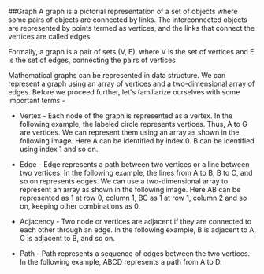 ##Graph
A graph is a pictorial representation of a set of objects where some pairs of objects are connected by links. The interconnected objects are represented by points termed as vertices, and the links that connect the vertices are called edges.

Formally, a graph is a pair of sets (V, E), where V is the set of vertices and E is the set of edges, connecting the pairs of vertices

Mathematical graphs can be represented in data structure. We can represent a graph using an array of vertices and a two-dimensional array of edges. Before we proceed further, let's familiarize ourselves with some important terms -

* Vertex - Each node of the graph is represented as a vertex. In the following example, the labeled circle represents vertices. Thus, A to G are vertices. We can represent them using an array as shown in the following image. Here A can be identified by index 0. B can be identified using index 1 and so on.

* Edge - Edge represents a path between two vertices or a line between two vertices. In the following example, the lines from A to B, B to C, and so on represents edges. We can use a two-dimensional array to represent an array as shown in the following image. Here AB can be represented as 1 at row 0, column 1, BC as 1 at row 1, column 2 and so on, keeping other combinations as 0.

* Adjacency - Two node or vertices are adjacent if they are connected to each other through an edge. In the following example, B is adjacent to A, C is adjacent to B, and so on.

* Path - Path represents a sequence of edges between the two vertices. In the following example, ABCD represents a path from A to D.

